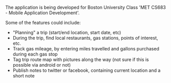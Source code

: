 The application is being developed for Boston University Class 'MET CS683 - Mobile Application Development'.

Some of the features could include:
  * "Planning" a trip (start/end location, start date, etc)
  * During the trip, find local restaurants, gas stations, points of interest, etc.
  * Track gas mileage, by entering miles travelled and gallons purchased during each gas stop
  * Tag trip route map with pictures along the way (not sure if this is possible via android or not)
  * Publish notes to twitter or facebook, containing current location and a short note